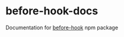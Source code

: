 # before-hook-docs
Documentation for [before-hook](https://github.com/slugs99/before-hook) npm package
